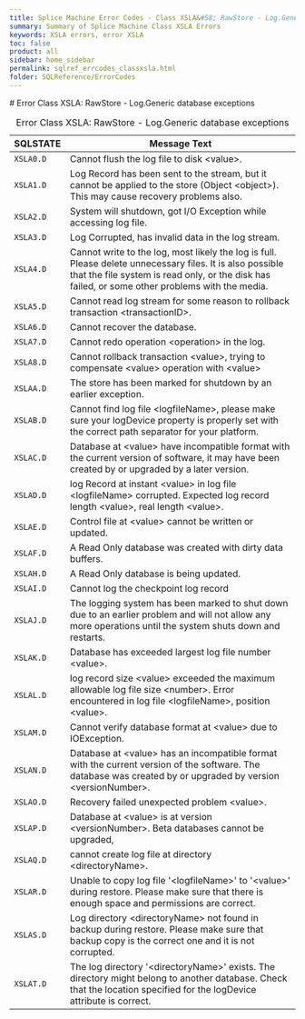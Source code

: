```yaml
---
title: Splice Machine Error Codes - Class XSLA&#58; RawStore - Log.Generic database exceptions
summary: Summary of Splice Machine Class XSLA Errors
keywords: XSLA errors, error XSLA
toc: false
product: all
sidebar: home_sidebar
permalink: sqlref_errcodes_classxsla.html
folder: SQLReference/ErrorCodes
---
```

<section>
<div class="TopicContent" data-swiftype-index="true" markdown="1">
# Error Class XSLA: RawStore - Log.Generic database exceptions

<table>
                <caption>Error Class XSLA: RawStore - Log.Generic database exceptions</caption>
                <thead>
                    <tr>
                        <th>SQLSTATE</th>
                        <th>Message Text</th>
                    </tr>
                </thead>
                <tbody>
                    <tr>
                        <td><code>XSLA0.D</code></td>
                        <td>Cannot flush the log file to disk <span class="VarName">&lt;value&gt;</span>.</td>
                    </tr>
                    <tr>
                        <td><code>XSLA1.D</code></td>
                        <td>Log Record has been sent to the stream, but it cannot be applied to the store (Object <span class="VarName">&lt;object&gt;</span>).  This may cause recovery problems also.</td>
                    </tr>
                    <tr>
                        <td><code>XSLA2.D</code></td>
                        <td>System will shutdown, got I/O Exception while accessing log file.</td>
                    </tr>
                    <tr>
                        <td><code>XSLA3.D</code></td>
                        <td>Log Corrupted, has invalid data in the log stream.</td>
                    </tr>
                    <tr>
                        <td><code>XSLA4.D</code></td>
                        <td>Cannot write to the log, most likely the log is full.  Please delete unnecessary files.  It is also possible that the file system is read only, or the disk has failed, or some other problems with the media.  </td>
                    </tr>
                    <tr>
                        <td><code>XSLA5.D</code></td>
                        <td>Cannot read log stream for some reason to rollback transaction <span class="VarName">&lt;transactionID&gt;</span>.</td>
                    </tr>
                    <tr>
                        <td><code>XSLA6.D</code></td>
                        <td>Cannot recover the database.</td>
                    </tr>
                    <tr>
                        <td><code>XSLA7.D</code></td>
                        <td>Cannot redo operation <span class="VarName">&lt;operation&gt;</span> in the log.</td>
                    </tr>
                    <tr>
                        <td><code>XSLA8.D</code></td>
                        <td>Cannot rollback transaction <span class="VarName">&lt;value&gt;</span>, trying to compensate <span class="VarName">&lt;value&gt;</span> operation with <span class="VarName">&lt;value&gt;</span></td>
                    </tr>
                    <tr>
                        <td><code>XSLAA.D</code></td>
                        <td>The store has been marked for shutdown by an earlier exception.</td>
                    </tr>
                    <tr>
                        <td><code>XSLAB.D</code></td>
                        <td>Cannot find log file <span class="VarName">&lt;logfileName&gt;</span>, please make sure your logDevice property is properly set with the correct path separator for your platform.</td>
                    </tr>
                    <tr>
                        <td><code>XSLAC.D</code></td>
                        <td>Database at <span class="VarName">&lt;value&gt;</span> have incompatible format with the current version of software, it may have been created by or upgraded by a later version.</td>
                    </tr>
                    <tr>
                        <td><code>XSLAD.D</code></td>
                        <td>log Record at instant <span class="VarName">&lt;value&gt;</span> in log file <span class="VarName">&lt;logfileName&gt;</span> corrupted. Expected log record length <span class="VarName">&lt;value&gt;</span>, real length <span class="VarName">&lt;value&gt;</span>.</td>
                    </tr>
                    <tr>
                        <td><code>XSLAE.D</code></td>
                        <td>Control file at <span class="VarName">&lt;value&gt;</span> cannot be written or updated.</td>
                    </tr>
                    <tr>
                        <td><code>XSLAF.D</code></td>
                        <td>A Read Only database was created with dirty data buffers.</td>
                    </tr>
                    <tr>
                        <td><code>XSLAH.D</code></td>
                        <td>A Read Only database is being updated.</td>
                    </tr>
                    <tr>
                        <td><code>XSLAI.D</code></td>
                        <td>Cannot log the checkpoint log record</td>
                    </tr>
                    <tr>
                        <td><code>XSLAJ.D</code></td>
                        <td>The logging system has been marked to shut down due to an earlier problem and will not allow any more operations until the system shuts down and restarts.</td>
                    </tr>
                    <tr>
                        <td><code>XSLAK.D</code></td>
                        <td>Database has exceeded largest log file number <span class="VarName">&lt;value&gt;</span>.</td>
                    </tr>
                    <tr>
                        <td><code>XSLAL.D</code></td>
                        <td>log record size <span class="VarName">&lt;value&gt;</span> exceeded the maximum allowable log file size <span class="VarName">&lt;number&gt;</span>. Error encountered in log file <span class="VarName">&lt;logfileName&gt;</span>, position <span class="VarName">&lt;value&gt;</span>.</td>
                    </tr>
                    <tr>
                        <td><code>XSLAM.D</code></td>
                        <td>Cannot verify database format at <span class="VarName">&lt;value&gt;</span> due to IOException.</td>
                    </tr>
                    <tr>
                        <td><code>XSLAN.D</code></td>
                        <td>Database at <span class="VarName">&lt;value&gt;</span> has an incompatible format with the current version of the software.  The database was created by or upgraded by version <span class="VarName">&lt;versionNumber&gt;</span>.</td>
                    </tr>
                    <tr>
                        <td><code>XSLAO.D</code></td>
                        <td>Recovery failed unexpected problem <span class="VarName">&lt;value&gt;</span>.</td>
                    </tr>
                    <tr>
                        <td><code>XSLAP.D</code></td>
                        <td>Database at <span class="VarName">&lt;value&gt;</span> is at version <span class="VarName">&lt;versionNumber&gt;</span>. Beta databases cannot be upgraded,</td>
                    </tr>
                    <tr>
                        <td><code>XSLAQ.D</code></td>
                        <td>cannot create log file at directory <span class="VarName">&lt;directoryName&gt;</span>.</td>
                    </tr>
                    <tr>
                        <td><code>XSLAR.D</code></td>
                        <td>Unable to copy log file '<span class="VarName">&lt;logfileName&gt;</span>' to '<span class="VarName">&lt;value&gt;</span>' during restore. Please make sure that there is enough space and permissions are correct. </td>
                    </tr>
                    <tr>
                        <td><code>XSLAS.D</code></td>
                        <td>Log directory <span class="VarName">&lt;directoryName&gt;</span> not found in backup during restore. Please make sure that backup copy is the correct one and it is not corrupted.</td>
                    </tr>
                    <tr>
                        <td><code>XSLAT.D</code></td>
                        <td>The log directory '<span class="VarName">&lt;directoryName&gt;</span>' exists. The directory might belong to another database. Check that the location specified for the logDevice attribute is correct.</td>
                    </tr>
                </tbody>
            </table>
</div>
</section>

